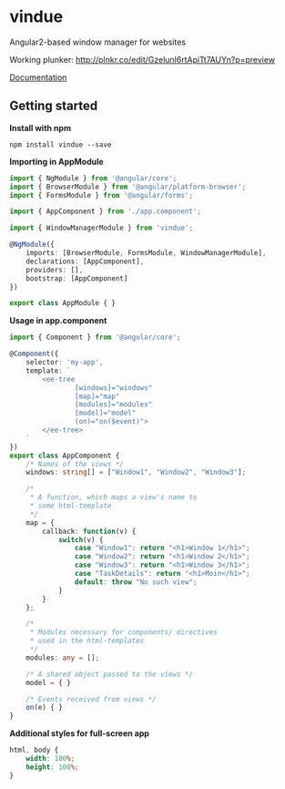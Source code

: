 # vindue
Angular2-based window manager for websites

Working plunker: http://plnkr.co/edit/Gzelunl6rtApiTt7AUYn?p=preview

[Documentation](https://github.com/j-moeller/vindue/blob/master/DOCUMENTATION.md)

## Getting started

**Install with npm**

```npm install vindue --save```


**Importing in AppModule**
```typescript
import { NgModule } from '@angular/core';
import { BrowserModule } from '@angular/platform-browser';
import { FormsModule } from '@angular/forms';

import { AppComponent } from './app.component';

import { WindowManagerModule } from 'vindue';

@NgModule({
	imports: [BrowserModule, FormsModule, WindowManagerModule],
	declarations: [AppComponent],
	providers: [],
	bootstrap: [AppComponent]
})

export class AppModule { }
```

**Usage in app.component**
```typescript
import { Component } from '@angular/core';

@Component({
	selector: 'my-app',
	template: `
		<ee-tree
				[windows]="windows"
				[map]="map"
				[modules]="modules"
				[model]="model"
				(on)="on($event)">
		</ee-tree>
	`
})
export class AppComponent {
	/* Names of the views */
	windows: string[] = ["Window1", "Window2", "Window3"];

	/*
	 * A function, which maps a view's name to
	 * some html-template
	 */
	map = {
		callback: function(v) {
			switch(v) {
				case "Window1": return "<h1>Window 1</h1>";
				case "Window2": return "<h1>Window 2</h1>";
				case "Window3": return "<h1>Window 3</h1>";
				case "TaskDetails": return "<h1>Moin</h1>";
				default: throw "No such view";
			}
		}
	};

	/*
	 * Modules necessary for components/ directives
	 * used in the html-templates
	 */
	modules: any = [];

	/* A shared object passed to the views */
	model = { }

	/* Events received from views */
	on(e) { }
}
```

**Additional styles for full-screen app**

```css
html, body {
	width: 100%;
	height: 100%;
}
```
